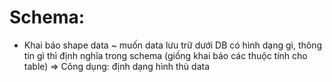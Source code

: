 # Schema:

- Khai báo shape data ~ muốn data lưu trữ dưới DB có hình dạng gì, thông tin gì thì định nghĩa trong schema (giống khai báo các thuộc tính cho table)
  => Công dụng: định dạng hình thù data
